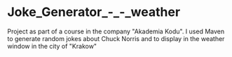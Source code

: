 # Joke_Generator_-_-_weather

Project as part of a course in the company "Akademia Kodu". 
I used Maven to generate random jokes about Chuck Norris and to display in the weather window in the city of "Krakow"
